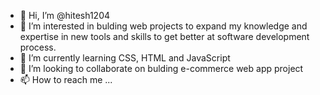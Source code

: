 - 👋 Hi, I’m @hitesh1204
- 👀 I’m interested in bulding web projects to expand my knowledge and expertise in new tools and skills to get better at software development process.
- 🌱 I’m currently learning CSS, HTML and JavaScript
- 💞️ I’m looking to collaborate on bulding e-commerce web app project
- 📫 How to reach me ...

<!---
hitesh1204/hitesh1204 is a ✨ special ✨ repository because its `README.md` (this file) appears on your GitHub profile.
You can click the Preview link to take a look at your changes.
--->

